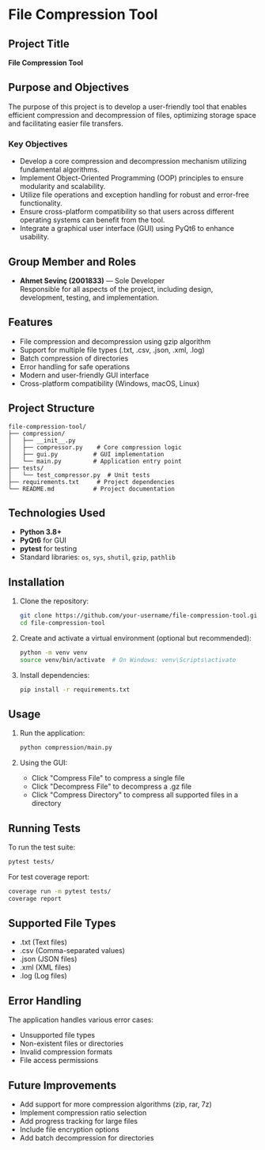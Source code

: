 # File Compression Tool

## Project Title
**File Compression Tool**

## Purpose and Objectives
The purpose of this project is to develop a user-friendly tool that enables efficient compression and decompression of files, optimizing storage space and facilitating easier file transfers.

### Key Objectives
- Develop a core compression and decompression mechanism utilizing fundamental algorithms.
- Implement Object-Oriented Programming (OOP) principles to ensure modularity and scalability.
- Utilize file operations and exception handling for robust and error-free functionality.
- Ensure cross-platform compatibility so that users across different operating systems can benefit from the tool.
- Integrate a graphical user interface (GUI) using PyQt6 to enhance usability.

## Group Member and Roles
- **Ahmet Sevinç (2001833)** — Sole Developer  
Responsible for all aspects of the project, including design, development, testing, and implementation.

## Features
- File compression and decompression using gzip algorithm
- Support for multiple file types (.txt, .csv, .json, .xml, .log)
- Batch compression of directories
- Error handling for safe operations
- Modern and user-friendly GUI interface
- Cross-platform compatibility (Windows, macOS, Linux)

## Project Structure
```
file-compression-tool/
├── compression/
│   ├── __init__.py
│   ├── compressor.py    # Core compression logic
│   ├── gui.py          # GUI implementation
│   └── main.py         # Application entry point
├── tests/
│   └── test_compressor.py  # Unit tests
├── requirements.txt     # Project dependencies
└── README.md           # Project documentation
```

## Technologies Used
- **Python 3.8+**
- **PyQt6** for GUI
- **pytest** for testing
- Standard libraries: `os`, `sys`, `shutil`, `gzip`, `pathlib`

## Installation
1. Clone the repository:
   ```bash
   git clone https://github.com/your-username/file-compression-tool.git
   cd file-compression-tool
   ```

2. Create and activate a virtual environment (optional but recommended):
   ```bash
   python -m venv venv
   source venv/bin/activate  # On Windows: venv\Scripts\activate
   ```

3. Install dependencies:
   ```bash
   pip install -r requirements.txt
   ```

## Usage
1. Run the application:
   ```bash
   python compression/main.py
   ```

2. Using the GUI:
   - Click "Compress File" to compress a single file
   - Click "Decompress File" to decompress a .gz file
   - Click "Compress Directory" to compress all supported files in a directory

## Running Tests
To run the test suite:
```bash
pytest tests/
```

For test coverage report:
```bash
coverage run -m pytest tests/
coverage report
```

## Supported File Types
- .txt (Text files)
- .csv (Comma-separated values)
- .json (JSON files)
- .xml (XML files)
- .log (Log files)

## Error Handling
The application handles various error cases:
- Unsupported file types
- Non-existent files or directories
- Invalid compression formats
- File access permissions

## Future Improvements
- Add support for more compression algorithms (zip, rar, 7z)
- Implement compression ratio selection
- Add progress tracking for large files
- Include file encryption options
- Add batch decompression for directories
